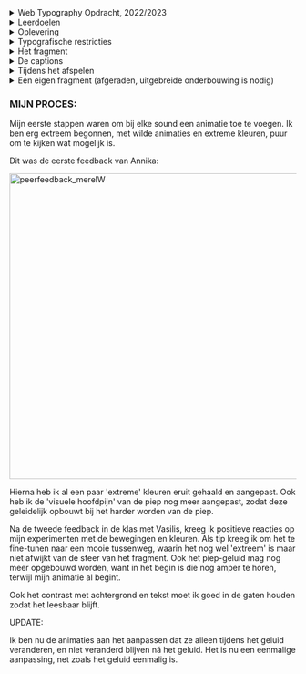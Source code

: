 <details>
  <summary>Web Typography Opdracht, 2022/2023</summary>

Als je doof bent, of als je om een andere reden geen geluid kunt horen, dan mis je veel informatie als je een film kijkt. Knisperende voetstappen, langzaam aanzwellende muziek, nerveus getik op een deur, je hoort het natuurlijk allemaal niet. Nu bestaat er zoiets als *closed caption*, wat een type ondertiteling is waarbij ook dingen als omgevingsgeluiden en de muziek beschreven worden. Hierdoor krijgt een kijker die informatie wel binnen.

Alleen wordt die auditieve informatie nogal neutraal beschreven. Het geluid van huilend persoon zou bijvoorbeeld beschreven kunnen worden als *snikgeluid op de achtergrond*. En iemand die lacht zou geschreven kunnen worden als *iemand lacht.* Heel neutraal, bijna zakelijk, en bovendien allebei in precies hetzelfde neutrale lettertype. Terwijl het toch echt over twee heel verschillende emoties gaat. 

Dat kan visueel sterker. 

En dat gaan jullie doen.
  
  </details>
  <details>

  <summary>Leerdoelen</summary>

- Je kan de kennis over vormgeving die je hebt opgedaan tijdens de minor technisch toepassen met behulp van CSS
- Je kan verborgen nuance uit een audiotrack overtuigend vertalen naar visuele (typografische) beelden
- Je kan je typografische keuzes onderbouwen.
- Je hebt de exclusive design principles gebruikt.

  </details>
  <details>
  
  <summary>Oplevering</summary>

Je levert een werkende versie op, gemaakt met HTML, CSS en JavaScript. Deze staat op Github. In een duidelijke readme documenteer en onderbouw je je ontwerpkeuzes. Je developmentgeschiedenis is terug te vinden op GitHub.

Je levert ook een *screen recording* met audio op van je fragment. Dit is een video van de definitieve versie, gemaakt van jouw browserscherm.

De beoordeling is mondeling en volgt [de rubric uit het beoordelingsformulier](web-typografie-beoordeling.pdf).

  </details>
  <details>
  
  <summary>Typografische restricties</summary>

Je *moet* een van deze twee opties kiezen, en je keuze moet je onderbouwen. In je readme staat een uitleg over je overwegingen om de ene of de andere restrictie te kiezen.

### Optie 1: Systeemfont

De eerste optie is dat je gebruik maakt van het zogenaamde *systeemfont* van degene die naar jouw werk kijkt. Dit font verschilt per operating system, en het verschilt soms zelfs per versie van het operating system. Het is ook aan te passen door de gebruiker zelf. 

Je hebt dus geen controle over welk lettertype er precies gebruikt wordt. Het levert dus een onzeker, en beperkt typografisch palet op. Je hebt geen *light* versies, of *extrabold*. En ook geen serif en sans-serif versie van dezelfde familie. In dit geval heb je alleen de beschikking over normal, **bold** en _italic_. Dit heeft natuurlijk ook zijn voordelen!

### Optie 2: Brenner

Je kan er ook voor kiezen om gebruik te maken van de complete Brenner familie. Dit is een zeer uitgebreid en uiterst flexibel font. [Hier kan je je verdiepen in dit font](https://www.typotheque.com/blog/brenner_an_unusual_typeface_family_with_distinct_voices). Als je kiest voor dit font dan heb je de beschikking over een *sans serif*, een *condensed*, een *serif*, een *monotype*, een *slab*, een *display* en een *script* versie. En veel van deze versies hebben varianten van *light* tot *bold*, en allemaal zowel *bold* als *italic*.

Met Brenner zijn er natuurlijk veel en veel meer mogelijkheden dan met systeemfonts. Dat kan zowel een voordeel als een nadeel zijn. 

Voor een overzicht, zie [de brenner.pdf](brenner.pdf).

  </details>
  <details>
  <summary>Het fragment</summary>

Ik heb een fragment voorbereid. Het gaat om twee scenes uit *Blade Runner 2049*. De captions staan in de HTML, en ze verschijnen in sync met de video. [Kijk maar](closed-captions/index.html).

  </details>
  <details>
  
  <summary>De captions</summary>

De captions staan in de html, in het bestand index.html. Je kan aan elke paragraaf eventueel een of meer classes toevoegen. Bijvoorbeeld `voice1` of `voice2 soft`. Classes voeg je handmatig toe in de html.

Met JavaScript worden er een paar dingen extra gedaan: 

- er wordt aan elke paragraaf een unieke class toegevoegd (`p0`, `p1`, etc)
- Elk woord wordt in een aparte `span` gezet. Hierdoor kan je elk woord apart stylen, en eventueel ook [na elkaar laten verschijnen](https://github.com/cmda-minor-vid/web-typography-18-19/blob/master/closed-captions/css.css#L41).

  </details>
  <details>
  <summary>Tijdens het afspelen</summary>

Tijdens het afspeelen wordt er een class `on` op de caption gezet als hij moet verschijnen, en een class `off` als hij klaar is. *Zowel class `on` als class `off` blijft op de caption staan!*

De timimg van de captions kan je aanpassen in [closed-captions/captions.js](closed-captions/captions.js).

Er verschijnen ook classes op de body op momenten dat er geluiden worden afgespeeld, zoals `sound1` en `sound2`. Je kan geluiden toevoegen in [closed-captions/sounds.js](closed-captions/sounds.js).

*let op,* de geluiden zijn niet compleet, dit zal je zelf moeten aanvullen.
  
  </details>
  <details>

  <summary>Een eigen fragment (afgeraden, uitgebreide onderbouwing is nodig)</summary>

Je kan er ook voor kiezen om een eigen, *beter* fragment te gebruiken. Dit wordt afgeraden. De tijd die je besteedt aan het zoeken naar dat fragment kan je beter besteden aan het werken aan de opdracht. Bovendien blijkt dat er vaak fragmenten worden gekozen die niet goed voldoen aan de opdracht. Als je een ander fragment kiest dan *moet* je dit goed onderbouwd voorleggen aan je docent. De deadline hiervoor is vrijdagochtend in de eerste week.

### Waar moet je op letten bij het kiezen van een eigen fragment.
Lees de opdracht nog eens goed door. Waar gaat het ook al weer precies om? 

Voor een goede onderbouwing van je keuze voor een ander fragment moet je deze vragen in elk geval beantwoorden:

- Welke informatie zit er in de audio die echt niet zichtbaar is?
- Welke rol speelt de audio in het fragment?
- Werkt de scene nog zonder geluid?
- Waarom is dit fragment beter dan het aangeboden fragment?

Je kan dan de nodige HTML en JavaScript genereren door gebruik te maken van [caption generator](https://cmda-minor-vid.github.io/web-typography-18-19/generator/) (in Google Chrome). 

Als je de closed captions wil bewerken dan kan je een tool zoals [Amber Script](https://www.amberscript.com/en) gebruiken. Daar kan je exporteren als `.srt`, en die kan je weer door de generator halen.

</details>

### MIJN PROCES:

Mijn eerste stappen waren om bij elke sound een animatie toe te voegen. Ik ben erg extreem begonnen, met wilde animaties en extreme kleuren, puur om te kijken wat mogelijk is. 

Dit was de eerste feedback van Annika:

<img width="536" alt="peerfeedback_merelW" src="https://github.com/merelwiersmaa/webtypografie/assets/83574654/51ae4b73-e917-43a5-bda2-ea4c4e068cd5">

Hierna heb ik al een paar 'extreme' kleuren eruit gehaald en aangepast. Ook heb ik de 'visuele hoofdpijn' van de piep nog meer aangepast, zodat deze geleidelijk opbouwt bij het harder worden van de piep.

Na de tweede feedback in de klas met Vasilis, kreeg ik positieve reacties op mijn experimenten met de bewegingen en kleuren. Als tip kreeg ik om het te fine-tunen naar een mooie tussenweg, waarin het nog wel 'extreem' is maar niet afwijkt van de sfeer van het fragment. Ook het piep-geluid mag nog meer opgebouwd worden, want in het begin is die nog amper te horen, terwijl mijn animatie al begint. 

Ook het contrast met achtergrond en tekst moet ik goed in de gaten houden zodat het leesbaar blijft.

UPDATE:

Ik ben nu de animaties aan het aanpassen dat ze alleen tijdens het geluid veranderen, en niet veranderd blijven ná het geluid. Het is nu een eenmalige aanpassing, net zoals het geluid eenmalig is.


